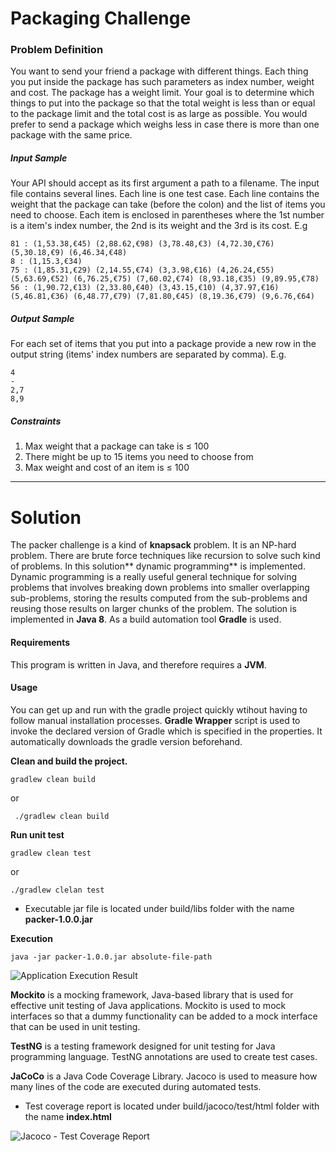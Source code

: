 # Packaging Challenge
### Problem Definition
You want to send your friend a package with different things. Each thing you put inside the package has such parameters as index number, weight and cost. The package has a weight limit. Your goal is to determine which things to put into the package so that the total weight is less than or equal to the package limit and the total cost is as large as possible. You would prefer to send a package which weighs less in case there is more than one package with the same price.
##### Input Sample
Your API should accept as its first argument a path to a filename. The input file contains several lines. Each line is one test case. Each line contains the weight that the package can take (before the colon) and the list of items you need to choose. Each item is enclosed in parentheses where the 1st number is a item's index number, the 2nd is its weight and the 3rd is its cost. E.g
```shell
81 : (1,53.38,€45) (2,88.62,€98) (3,78.48,€3) (4,72.30,€76) (5,30.18,€9) (6,46.34,€48)
8 : (1,15.3,€34)
75 : (1,85.31,€29) (2,14.55,€74) (3,3.98,€16) (4,26.24,€55) (5,63.69,€52) (6,76.25,€75) (7,60.02,€74) (8,93.18,€35) (9,89.95,€78)
56 : (1,90.72,€13) (2,33.80,€40) (3,43.15,€10) (4,37.97,€16) (5,46.81,€36) (6,48.77,€79) (7,81.80,€45) (8,19.36,€79) (9,6.76,€64)
```
##### Output Sample
For each set of items that you put into a package provide a new row in the output string (items' index numbers are separated by comma). E.g.
```shell
4
-
2,7
8,9
```
##### Constraints
1. Max weight that a package can take is ≤ 100
2. There might be up to 15 items you need to choose from
3. Max weight and cost of an item is ≤ 100

------------
# Solution
The packer challenge is a kind of **knapsack** problem. It is an NP-hard problem. There are brute force techniques like recursion to solve such kind of problems. In this solution** dynamic programming** is implemented. Dynamic programming is a really useful general technique for solving problems that involves breaking down problems into smaller overlapping sub-problems, storing the results computed from the sub-problems and reusing those results on larger chunks of the problem. 
The solution is implemented in **Java 8**. As a build automation tool **Gradle** is used.
#### Requirements
This program is written in Java, and therefore requires a **JVM**.

#### Usage
You can get up and run with the gradle project quickly wtihout having to follow manual installation processes.  **Gradle Wrapper** script is used to invoke the declared version of Gradle which is specified in the properties. It automatically downloads the gradle version beforehand.

**Clean and build the project.**


    gradlew clean build  

or

     ./gradlew clean build

**Run unit test**

    gradlew clean test

or

    ./gradlew clelan test

- Executable jar file is located under build/libs folder with the name **packer-1.0.0.jar**

**Execution**
```shell
java -jar packer-1.0.0.jar absolute-file-path
```
![Application Execution Result](https://user-images.githubusercontent.com/76202242/103179240-e0495d80-489a-11eb-9dda-262010ff64a3.PNG "Application Execution Result")

**Mockito** is a mocking framework, Java-based library that is used for effective unit testing of Java applications. Mockito is used to mock interfaces so that a dummy functionality can be added to a mock interface that can be used in unit testing.

**TestNG** is a testing framework designed for unit testing for Java programming language. TestNG annotations are used to create test cases.

**JaCoCo** is a Java Code Coverage Library. Jacoco is used to measure how many lines of the code are executed during automated tests.

- Test coverage report is located under build/jacoco/test/html folder with the name **index.html**

![Jacoco - Test Coverage Report](https://user-images.githubusercontent.com/76202242/103179326-e2f88280-489b-11eb-93d6-00fc05ff092f.PNG "Jacoco - Test Coverage Report")
